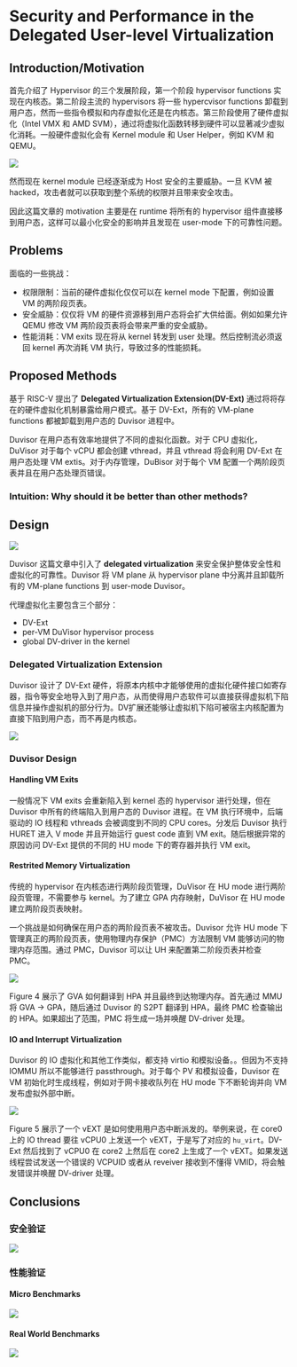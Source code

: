 # Security and Performance in the Delegated User-level Virtualization

## Introduction/Motivation

首先介绍了 Hypervisor 的三个发展阶段，第一个阶段 hypervisor functions 实现在内核态。第二阶段主流的 hypervisors 将一些 hypercvisor functions 卸载到用户态，然而一些指令模拟和内存虚拟化还是在内核态。第三阶段使用了硬件虚拟化（Intel VMX 和 AMD SVM），通过将虚拟化函数转移到硬件可以显著减少虚拟化消耗。一般硬件虚拟化会有 Kernel module 和 User Helper，例如 KVM 和 QEMU。

![](figure1.png)

然而现在 kernel module 已经逐渐成为 Host 安全的主要威胁。一旦 KVM 被 hacked，攻击者就可以获取到整个系统的权限并且带来安全攻击。

因此这篇文章的 motivation 主要是在 runtime 将所有的 hypervisor 组件直接移到用户态，这样可以最小化安全的影响并且发现在 user-mode 下的可靠性问题。

## Problems

面临的一些挑战：
- 权限限制：当前的硬件虚拟化仅仅可以在 kernel mode 下配置，例如设置 VM 的两阶段页表。
- 安全威胁：仅仅将 VM 的硬件资源移到用户态将会扩大供给面。例如如果允许 QEMU 修改 VM 两阶段页表将会带来严重的安全威胁。
- 性能消耗：VM exits 现在将从 kernel 转发到 user 处理。然后控制流必须返回 kernel 再次消耗 VM 执行，导致过多的性能损耗。

## Proposed Methods

基于 RISC-V 提出了 **Delegated Virtualization Extension(DV-Ext)** 通过将将存在的硬件虚拟化机制暴露给用户模式。基于 DV-Ext，所有的 VM-plane functions 都被卸载到用户态的 Duvisor 进程中。

Duvisor 在用户态有效率地提供了不同的虚拟化函数。对于 CPU 虚拟化，DuVisor 对于每个 vCPU 都会创建 vthread，并且 vthread 将会利用 DV-Ext 在用户态处理 VM extis。对于内存管理，DuBisor 对于每个 VM 配置一个两阶段页表并且在用户态处理页错误。

### Intuition: Why should it be better than other methods?

## Design

![](figure2.png)

Duvisor 这篇文章中引入了 **delegated virtualization** 来安全保护整体安全性和虚拟化的可靠性。Duvisor 将 VM plane 从 hypervisor plane 中分离并且卸载所有的 VM-plane functions 到 user-mode Duvisor。

代理虚拟化主要包含三个部分：
- DV-Ext
- per-VM DuVisor hypervisor process
- global DV-driver in the kernel

### Delegated Virtualization Extension
Duvisor 设计了 DV-Ext 硬件，将原本内核中才能够使用的虚拟化硬件接口如寄存器，指令等安全地导入到了用户态，从而使得用户态软件可以直接获得虚拟机下陷信息并操作虚拟机的部分行为。DV扩展还能够让虚拟机下陷可被宿主内核配置为直接下陷到用户态，而不再是内核态。

![](figure3.png)

### Duvisor Design

#### Handling VM Exits

一般情况下 VM exits 会重新陷入到 kernel 态的 hypervisor 进行处理，但在 Duvisor 中所有的终端陷入到用户态的 Duvisor 进程。在 VM 执行环境中，后端驱动的 IO 线程和 vthreads 会被调度到不同的 CPU cores。分发后 Duvisor 执行 HURET 进入 V mode 并且开始运行 guest code 直到 VM exit。随后根据异常的原因访问 DV-Ext 提供的不同的 HU mode 下的寄存器并执行 VM exit。

#### Restrited Memory Virtualization

传统的 hypervisor 在内核态进行两阶段页管理，DuVisor 在 HU mode 进行两阶段页管理，不需要参与 kernel。为了建立 GPA 内存映射，DuVisor 在 HU mode 建立两阶段页表映射。

一个挑战是如何确保在用户态的两阶段页表不被攻击。Duvisor 允许 HU mode 下管理真正的两阶段页表，使用物理内存保护（PMC）方法限制 VM 能够访问的物理内存范围。通过 PMC，Duvisor 可以让 UH 来配置第二阶段页表并检查 PMC。

![](figure4.png)

Figure 4 展示了 GVA 如何翻译到 HPA 并且最终到达物理内存。首先通过 MMU 将 GVA -> GPA，随后通过 Duvisor 的 S2PT 翻译到 HPA，最终 PMC 检查输出的 HPA。如果超出了范围，PMC 将生成一场并唤醒 DV-driver 处理。

#### IO and Interrupt Virtualization

Duvisor 的 IO 虚拟化和其他工作类似，都支持 virtio 和模拟设备。。但因为不支持 IOMMU 所以不能够进行 passthrough。对于每个 PV 和模拟设备，Duvisor 在 VM 初始化时生成线程，例如对于网卡接收队列在 HU mode 下不断轮询并向 VM 发布虚拟外部中断。

![](figure5.png)

Figure 5 展示了一个 vEXT 是如何使用用户态中断派发的。举例来说，在 core0 上的 IO thread 要往 vCPU0 上发送一个 vEXT，于是写了对应的 `hu_virt`。DV-Ext 然后找到了 vCPU0 在 core2 上然后在 core2 上生成了一个 vEXT。如果发送线程尝试发送一个错误的 VCPUID 或者从 reveiver 接收到不懂得 VMID，将会触发错误并唤醒 DV-driver 处理。

## Conclusions

### 安全验证

![](table6.png)

### 性能验证

#### Micro Benchmarks

![](figure6.png)

#### Real World Benchmarks

![](table7.png)

